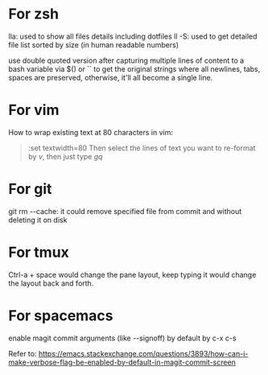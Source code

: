 # For zsh

lla: used to show all files details including dotfiles
ll -S: used to get detailed file list sorted by size (in human readable numbers)

use double quoted version after capturing multiple lines of content to a bash
variable via $() or `` to get the original strings where all newlines, tabs,
spaces are preserved, otherwise, it'll all become a single line.

# For vim

How to wrap existing text at 80 characters in vim:
> :set textwidth=80
Then select the lines of text you want to re-format by *v*, then just type *gq*

# For git

git rm --cache: it could remove specified file from commit and without deleting it on disk

# For tmux

Ctrl-a + space would change the pane layout, keep typing it would change
the layout back and forth.

# For spacemacs

enable magit commit arguments (like --signoff) by default by c-x c-s

Refer to: https://emacs.stackexchange.com/questions/3893/how-can-i-make-verbose-flag-be-enabled-by-default-in-magit-commit-screen
